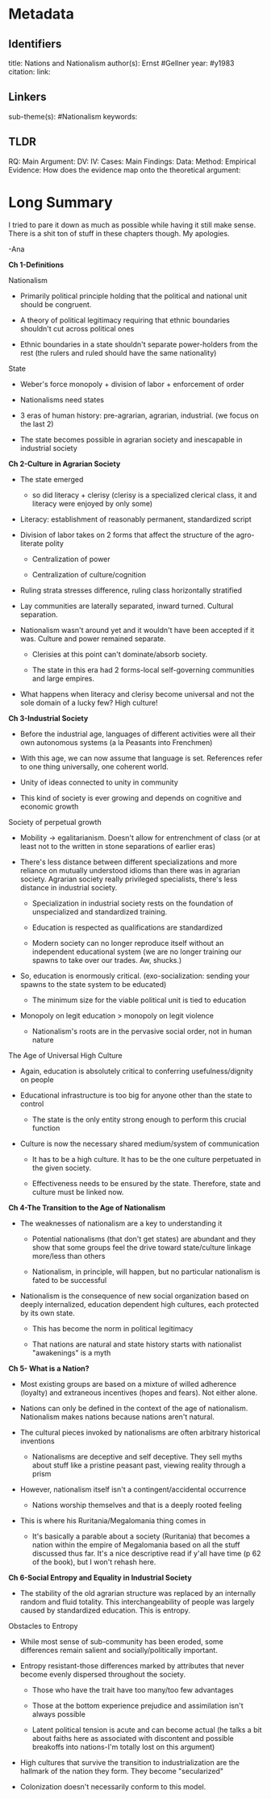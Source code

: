 # Metadata
## Identifiers
title: Nations and Nationalism
author(s): Ernst #Gellner 
year: #y1983 
citation:
link:

## Linkers

sub-theme(s): #Nationalism 
keywords:

## TLDR

RQ:
Main Argument:
DV:
IV:
Cases:
Main Findings:
Data:
Method:
Empirical Evidence: 
How does the evidence map onto the theoretical argument: 

# Long Summary


I tried to pare it down as much as possible while having it still make
sense. There is a shit ton of stuff in these chapters though. My
apologies.

-Ana

**Ch 1-Definitions**

Nationalism

-   Primarily political principle holding that the political and
    national unit should be congruent.

-   A theory of political legitimacy requiring that ethnic boundaries
    shouldn't cut across political ones

-   Ethnic boundaries in a state shouldn't separate power-holders from
    the rest (the rulers and ruled should have the same nationality)

State

-   Weber's force monopoly + division of labor + enforcement of order

-   Nationalisms need states

-   3 eras of human history: pre-agrarian, agrarian, industrial. (we
    focus on the last 2)

-   The state becomes possible in agrarian society and inescapable in
    industrial society

**Ch 2-Culture in Agrarian Society**

-   The state emerged

    -   so did literacy + clerisy (clerisy is a specialized clerical
        class, it and literacy were enjoyed by only some)

-   Literacy: establishment of reasonably permanent, standardized script

-   Division of labor takes on 2 forms that affect the structure of the
    agro-literate polity

    -   Centralization of power

    -   Centralization of culture/cognition

-   Ruling strata stresses difference, ruling class horizontally
    stratified

-   Lay communities are laterally separated, inward turned. Cultural
    separation.

-   Nationalism wasn't around yet and it wouldn't have been accepted if
    it was. Culture and power remained separate.

    -   Clerisies at this point can't dominate/absorb society.

    -   The state in this era had 2 forms-local self-governing
        communities and large empires.

-   What happens when literacy and clerisy become universal and not the
    sole domain of a lucky few? High culture!

**Ch 3-Industrial Society**

-   Before the industrial age, languages of different activities were
    all their own autonomous systems (a la Peasants into Frenchmen)

-   With this age, we can now assume that language is set. References
    refer to one thing universally, one coherent world.

-   Unity of ideas connected to unity in community

-   This kind of society is ever growing and depends on cognitive and
    economic growth

Society of perpetual growth

-   Mobility -\> egalitarianism. Doesn't allow for entrenchment of class
    (or at least not to the written in stone separations of earlier
    eras)

-   There's less distance between different specializations and more
    reliance on mutually understood idioms than there was in agrarian
    society. Agrarian society really privileged specialists, there's
    less distance in industrial society.

    -   Specialization in industrial society rests on the foundation of
        unspecialized and standardized training.

    -   Education is respected as qualifications are standardized

    -   Modern society can no longer reproduce itself without an
        independent educational system (we are no longer training our
        spawns to take over our trades. Aw, shucks.)

-   So, education is enormously critical. (exo-socialization: sending
    your spawns to the state system to be educated)

    -   The minimum size for the viable political unit is tied to
        education

-   Monopoly on legit education \> monopoly on legit violence

    -   Nationalism's roots are in the pervasive social order, not in
        human nature

The Age of Universal High Culture

-   Again, education is absolutely critical to conferring
    usefulness/dignity on people

-   Educational infrastructure is too big for anyone other than the
    state to control

    -   The state is the only entity strong enough to perform this
        crucial function

-   Culture is now the necessary shared medium/system of communication

    -   It has to be a high culture. It has to be the one culture
        perpetuated in the given society.

    -   Effectiveness needs to be ensured by the state. Therefore, state
        and culture must be linked now.

**Ch 4-The Transition to the Age of Nationalism**

-   The weaknesses of nationalism are a key to understanding it

    -   Potential nationalisms (that don't get states) are abundant and
        they show that some groups feel the drive toward state/culture
        linkage more/less than others

    -   Nationalism, in principle, will happen, but no particular
        nationalism is fated to be successful

-   Nationalism is the consequence of new social organization based on
    deeply internalized, education dependent high cultures, each
    protected by its own state.

    -   This has become the norm in political legitimacy

    -   That nations are natural and state history starts with
        nationalist "awakenings" is a myth

**Ch 5- What is a Nation?**

-   Most existing groups are based on a mixture of willed adherence
    (loyalty) and extraneous incentives (hopes and fears). Not either
    alone.

-   Nations can only be defined in the context of the age of
    nationalism. Nationalism makes nations because nations aren't
    natural.

-   The cultural pieces invoked by nationalisms are often arbitrary
    historical inventions

    -   Nationalisms are deceptive and self deceptive. They sell myths
        about stuff like a pristine peasant past, viewing reality
        through a prism

-   However, nationalism itself isn't a contingent/accidental occurrence

    -   Nations worship themselves and that is a deeply rooted feeling

-   This is where his Ruritania/Megalomania thing comes in

    -   It's basically a parable about a society (Ruritania) that
        becomes a nation within the empire of Megalomania based on all
        the stuff discussed thus far. It's a nice descriptive read if
        y'all have time (p 62 of the book), but I won't rehash here.

**Ch 6-Social Entropy and Equality in Industrial Society**

-   The stability of the old agrarian structure was replaced by an
    internally random and fluid totality. This interchangeability of
    people was largely caused by standardized education. This is
    entropy.

Obstacles to Entropy

-   While most sense of sub-community has been eroded, some differences
    remain salient and socially/politically important.

-   Entropy resistant-those differences marked by attributes that never
    become evenly dispersed throughout the society.

    -   Those who have the trait have too many/too few advantages

    -   Those at the bottom experience prejudice and assimilation isn't
        always possible

    -   Latent political tension is acute and can become actual (he
        talks a bit about faiths here as associated with discontent and
        possible breakoffs into nations-I'm totally lost on this
        argument)

-   High cultures that survive the transition to industrialization are
    the hallmark of the nation they form. They become "secularized"

-   Colonization doesn't necessarily conform to this model.
